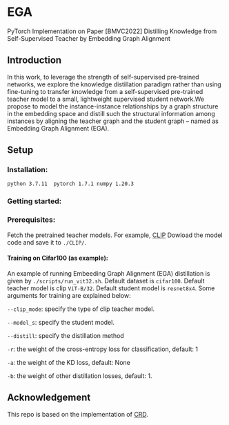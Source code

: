 # EGA
PyTorch Implementation on Paper [BMVC2022] Distilling Knowledge from Self-Supervised Teacher by Embedding Graph Alignment


## Introduction
In this work, to leverage the strength of self-supervised pre-trained networks, we explore
the knowledge distillation paradigm rather than using fine-tuning to transfer knowledge
from a self-supervised pre-trained teacher model to a small, lightweight supervised
student network.We propose to model the instance-instance relationships by a graph structure in the
embedding space and distill such the structural information among instances by aligning
the teacher graph and the student graph – named as Embedding Graph Alignment (EGA).


## Setup
### Installation:
`python 3.7.11 
pytorch 1.7.1
numpy 1.20.3`

### Getting started:

### Prerequisites:
Fetch the pretrained teacher models. For example, [CLIP](https://github.com/openai/CLIP)
Dowload the model code and save it to `./CLIP/`.

#### Training on Cifar100 (as example):
An example of running Embeeding Graph Alignment (EGA) distillation is given by `./scripts/run_vit32.sh`.
Default dataset is `cifar100`. Default teacher model is clip `ViT-B/32`. Default student model is `resnet8x4`.
Some arguments for training are explained below:

`--clip_mode`: specify the type of clip teacher model.

`--model_s`: specify the student model.

`--distill`: specify the distillation method

`-r`: the weight of the cross-entropy loss for classification, default: 1

`-a`: the weight of the KD loss, default: None

`-b`: the weight of other distillation losses, default: 1.

## Acknowledgement
This repo is based on the implementation of [CRD](https://github.com/HobbitLong/RepDistiller).
